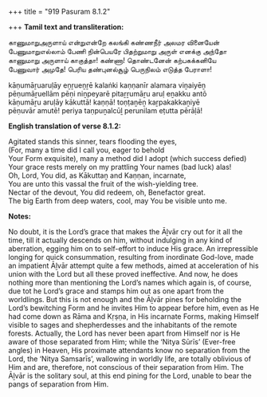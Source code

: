 +++
title = "919 Pasuram 8.1.2"

+++
**Tamil text and transliteration:**

காணுமாறுஅருளாய் என்றுஎன்றே கலங்கி கண்ணநீர் அலமர வினையேன்  
பேணுமாறுஎல்லாம் பேணி நின்பெயரே பிதற்றுமாறு அருள் எனக்கு அந்தோ  
காணுமாறு அருளாய் காகுத்தா! கண்ணா! தொண்டனேன் கற்பகக்கனியே  
பேணுவார் அமுதே! பெரிய தண்புனல்சூழ் பெருநிலம் எடுத்த பேராளா!

kāṇumāṟuaruḷāy eṉṟueṉṟē kalaṅki kaṇṇanīr alamara viṉaiyēṉ  
pēṇumāṟuellām pēṇi niṉpeyarē pitaṟṟumāṟu aruḷ eṉakku antō  
kāṇumāṟu aruḷāy kākuttā! kaṇṇā! toṇṭaṉēṉ kaṟpakakkaṉiyē  
pēṇuvār amutē! periya taṇpuṉalcūḻ perunilam eṭutta pērāḷā!

**English translation of verse 8.1.2:**

Agitated stands this sinner, tears flooding the eyes,  
(For, many a time did I call you, eager to behold  
Your Form exquisite), many a method did I adopt (which success defied)  
Your grace rests merely on my prattling Your names (bad luck) alas!  
Oh, Lord, You did, as Kākuttaṉ and Kaṇṇan, incarnate,  
You are unto this vassal the fruit of the wish-yielding tree.  
Nectar of the devout, You did redeem, oh, Benefactor great.  
The big Earth from deep waters, cool, may You be visible unto me.

**Notes:**

No doubt, it is the Lord’s grace that makes the Āḻvār cry out for it all the time, till it actually descends on him, without indulging in any kind of aberration, egging him on to self-effort to induce His grace. An irrepressible longing for quick consummation, resulting from inordinate God-love, made an impatient Āḻvār attempt quite a few methods, aimed at acceleration of his union with the Lord but all these proved ineffective. And now, he does nothing more than mentioning the Lord’s names which again is, of course, due tot he Lord’s grace and stamps him out as one apart from the worldlings. But this is not enough and the Āḻvār pines for beholding the Lord’s bewitching Form and he invites Him to appear before him, even as He had come down as Rāma and Kṛṣṇa, in His incarnate Forms, making Himself visible to sages and shepherdesses and the inhabitants of the remote forests. Actually, the Lord has never been apart from Himself nor is He aware of those separated from Him; while the ‘Nitya Sūrīs’ (Ever-free angles) in Heaven, His proximate attendants know no separation from the Lord, the ‘Nitya Samsarīs’, wallowing in worldly life, are totally oblivious of Him and are, therefore, not conscious of their separation from Him. The Āḻvār is the solitary soul, at this end pining for the Lord, unable to bear the pangs of separation from Him.


